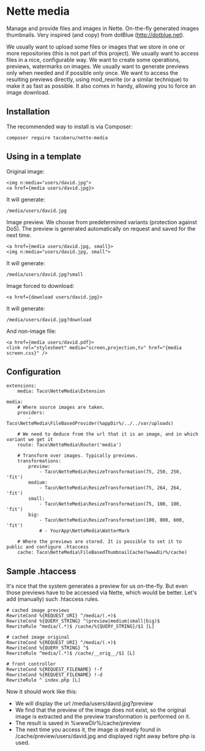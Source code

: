Nette media
===========

Manage and provide files and images in Nette. On-the-fly generated images thumbnails. Very inspired (and copy) from dotBlue (http://dotblue.net).

We usually want to upload some files or images that we store in one or more repositories (this is not part of this project).
We usually want to access files in a nice, configurable way.
We want to create some operations, previews, watermarks on images.
We usually want to generate previews only when needed and if possible only once.
We want to access the resulting previews directly, using mod_rewrite (or a similar technique) to make it as fast as possible.
It also comes in handy, allowing you to force an image download.



## Installation

The recommended way to install is via Composer:

	composer require tacoberu/nette-media



## Using in a template

Original image:

	<img n:media="users/david.jpg">
	<a href={media users/david.jpg}>

It will generate:

	/media/users/david.jpg


Image preview. We choose from predetermined variants (protection against DoS). The preview is generated automatically on request and saved for the next time.

	<a href={media users/david.jpg, small}>
	<img n:media="users/david.jpg, small">

It will generate:

	/media/users/david.jpg?small


Image forced to download:

	<a href={download users/david.jpg}>

It will generate:

	/media/users/david.jpg?download


And non-image file:

	<a href={media users/david.pdf}>
	<link rel="stylesheet" media="screen,projection,tv" href="{media screen.css}" />



## Configuration

	extensions:
		media: Taco\NetteMedia\Extension

	media:
		# Where source images are taken.
		providers:
			- Taco\NetteMedia\FileBasedProvider(%appDir%/../../var/uploads)

		# We need to deduce from the url that it is an image, and in which variant we get it
		route: Taco\NetteMedia\Router('media')

		# Transform over images. Typically previews.
		transformations:
			preview:
				- Taco\NetteMedia\ResizeTransformation(75, 250, 250, 'fit')
			medium:
				- Taco\NetteMedia\ResizeTransformation(75, 264, 264, 'fit')
			small:
				- Taco\NetteMedia\ResizeTransformation(75, 100, 100, 'fit')
			big:
				- Taco\NetteMedia\ResizeTransformation(100, 800, 600, 'fit')
				# - YourApp\NetteMedia\WatterMark

		# Where the previews are stored. It is possible to set it to public and configure .htaccess
		cache: Taco\NetteMedia\FileBasedThumbnailCache(%wwwDir%/cache)


## Sample .htaccess

It's nice that the system generates a preview for us on-the-fly. But even those previews have to be accessed via Nette, which would be better.
Let's add (manually) such .htaccess rules.

	# cached image previews
	RewriteCond %{REQUEST_URI} ^/media/(.+)$
	RewriteCond %{QUERY_STRING} ^(preview|medium|small|big)$
	RewriteRule ^media/(.*)$ /cache/%{QUERY_STRING}/$1 [L]

	# cached image original
	RewriteCond %{REQUEST_URI} ^/media/(.+)$
	RewriteCond %{QUERY_STRING} ^$
	RewriteRule ^media/(.*)$ /cache/__orig__/$1 [L]

	# front controller
	RewriteCond %{REQUEST_FILENAME} !-f
	RewriteCond %{REQUEST_FILENAME} !-d
	RewriteRule ^ index.php [L]

Now it should work like this:

- We will display the url /media/users/david.jpg?preview
- We find that the preview of the image does not exist, so the original image is extracted and the preview transformation is performed on it.
- The result is saved in %wwwDir%/cache/preview
- The next time you access it, the image is already found in /cache/preview/users/david.jpg and displayed right away before php is used.
